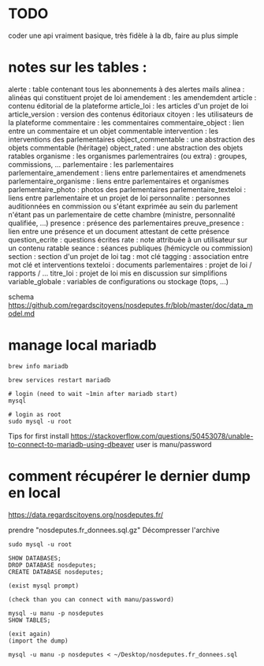 # TODO

<!-- install maria db -->

coder une api vraiment basique, très fidèle à la db, faire au plus simple

# notes sur les tables :

alerte : table contenant tous les abonnements à des alertes mails
alinea : alinéas qui constituent projet de loi
amendement : les amendemdent
article : contenu éditorial de la plateforme
article_loi : les articles d'un projet de loi
article_version : version des contenus éditoriaux
citoyen : les utilisateurs de la plateforme
commentaire : les commentaires
commentaire_object : lien entre un commentaire et un objet commentable
intervention : les interventions des parlementaires
object_commentable : une abstraction des objets commentable (héritage)
object_rated : une abstraction des objets ratables
organisme : les organismes parlementraires (ou extra) : groupes, commissions, ...
parlementaire : les parlementaires
parlementaire_amendement : liens entre parlementaires et amendmenets
parlementaire_organisme : liens entre parlementaires et organismes
parlementaire_photo : photos des parlementaires
parlementaire_texteloi : liens entre parlementaire et un projet de loi
personnalite : personnes auditionnées en commission ou s'étant exprimée au sein du parlement n'étant pas un parlementaire de cette chambre (ministre, personnalité qualifiée, ...)
presence : présence des parlementaires
preuve_presence : lien entre une présence et un document attestant de cette présence
question_ecrite : questions écrites
rate : note attribuée à un utilisateur sur un contenu ratable
seance : séances publiques (hémicycle ou commission)
section : section d'un projet de loi
tag : mot clé
tagging : association entre mot clé et interventions
texteloi : documents parlementaires : projet de loi / rapports / ...
titre_loi : projet de loi mis en discussion sur simplifions
variable_globale : variables de configurations ou stockage (tops, ...)

schema https://github.com/regardscitoyens/nosdeputes.fr/blob/master/doc/data_model.md

# manage local mariadb

    brew info mariadb

    brew services restart mariadb

    # login (need to wait ~1min after mariadb start)
    mysql

    # login as root
    sudo mysql -u root

Tips for first install
https://stackoverflow.com/questions/50453078/unable-to-connect-to-mariadb-using-dbeaver
user is manu/password

# comment récupérer le dernier dump en local

https://data.regardscitoyens.org/nosdeputes.fr/

prendre "nosdeputes.fr_donnees.sql.gz"
Décompresser l'archive

    sudo mysql -u root

    SHOW DATABASES;
    DROP DATABASE nosdeputes;
    CREATE DATABASE nosdeputes;

    (exist mysql prompt)

    (check than you can connect with manu/password)

    mysql -u manu -p nosdeputes
    SHOW TABLES;

    (exit again)
    (import the dump)

    mysql -u manu -p nosdeputes < ~/Desktop/nosdeputes.fr_donnees.sql
